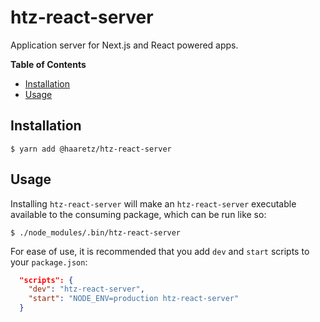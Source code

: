 # htz-react-server

Application server for Next.js and React powered apps.

<!-- START doctoc generated TOC please keep comment here to allow auto update -->
<!-- DON'T EDIT THIS SECTION, INSTEAD RE-RUN doctoc TO UPDATE -->
**Table of Contents**

- [Installation](#installation)
- [Usage](#usage)

<!-- END doctoc generated TOC please keep comment here to allow auto update -->

## Installation

```console
$ yarn add @haaretz/htz-react-server
```

## Usage

Installing `htz-react-server` will make an `htz-react-server` executable
available to the consuming package, which can be run like so:

```console
$ ./node_modules/.bin/htz-react-server
```

For ease of use, it is recommended that you add `dev` and `start` scripts to
your `package.json`:

```json
  "scripts": {
    "dev": "htz-react-server",
    "start": "NODE_ENV=production htz-react-server"
  }
```

